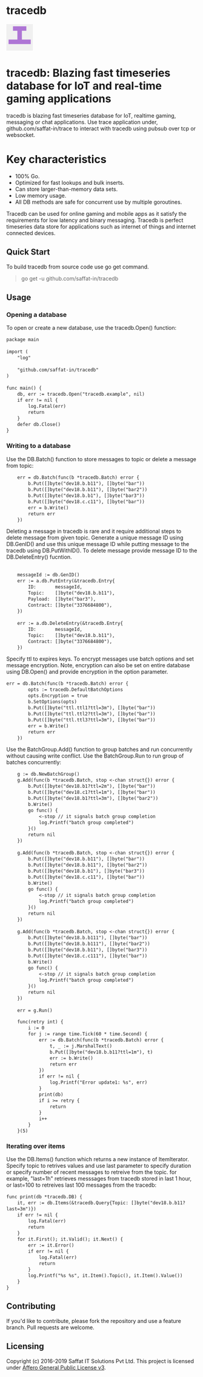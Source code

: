 # tracedb

<p align="left">
  <img src="tracedb.png" width="70" alt="Trace" title="tracedb: Blazing fast timeseries database fro IoT and real-time gaming application"> 
</p>

# tracedb: Blazing fast timeseries database for IoT and real-time gaming applications

tracedb is blazing fast timeseries database for IoT, realtime gaming, messaging or chat applications. Use trace application under, github.com/saffat-in/trace to interact with tracedb using pubsub over tcp or websocket.

# Key characteristics
- 100% Go.
- Optimized for fast lookups and bulk inserts.
- Can store larger-than-memory data sets.
- Low memory usage.
- All DB methods are safe for concurrent use by multiple goroutines.

Tracedb can be used for online gaming and mobile apps as it satisfy the requirements for low latency and binary messaging. Tracedb is perfect timeseries data store for applications such as internet of things and internet connected devices.

## Quick Start
To build tracedb from source code use go get command.

> go get -u github.com/saffat-in/tracedb

## Usage

### Opening a database

To open or create a new database, use the tracedb.Open() function:


```
package main

import (
	"log"

	"github.com/saffat-in/tracedb"
)

func main() {
    db, err := tracedb.Open("tracedb.example", nil)
    if err != nil {
        log.Fatal(err)
        return
    }	
    defer db.Close()
}
```

### Writing to a database
Use the DB.Batch() function to store messages to topic or delete a message from topic:

```
    err = db.Batch(func(b *tracedb.Batch) error {
		b.Put([]byte("dev18.b.b11"), []byte("bar"))
		b.Put([]byte("dev18.b.b11"), []byte("bar2"))
		b.Put([]byte("dev18.b.b1"), []byte("bar3"))
		b.Put([]byte("dev18.c.c11"), []byte("bar"))
		err = b.Write()
		return err
    })

```

Deleting a message in tracedb is rare and it require additional steps to delete message from given topic. Generate a unique message ID using DB.GenID() and use this unique message ID while putting message to the tracedb using DB.PutWithID(). To delete message provide message ID to the DB.DeleteEntry() fucntion.

```

	messageId := db.GenID()
	err := a.db.PutEntry(&tracedb.Entry{
		ID:       messageId,
		Topic:    []byte("dev18.b.b11"),
		Payload:  []byte("bar3"),
		Contract: []byte("3376684800"),
	})
	
	err := a.db.DeleteEntry(&tracedb.Entry{
		ID:       messageId,
		Topic:    []byte("dev18.b.b11"),
		Contract: []byte("3376684800"),
	})

```

Specify ttl to expires keys. 
To encrypt messages use batch options and set message encryption. Note, encryption can also be set on entire database using DB.Open() and provide encryption in the option parameter.

```
err = db.Batch(func(b *tracedb.Batch) error {
		opts := tracedb.DefaultBatchOptions
		opts.Encryption = true
		b.SetOptions(opts)
		b.Put([]byte("ttl.ttl1?ttl=3m"), []byte("bar"))
		b.Put([]byte("ttl.ttl2?ttl=3m"), []byte("bar"))
		b.Put([]byte("ttl.ttl3?ttl=3m"), []byte("bar"))
		err = b.Write()
		return err
	})
```

Use the BatchGroup.Add() function to group batches and run concurrently without causing write conflict. Use the BatchGroup.Run to run group of batches concurrently:

```
    g := db.NewBatchGroup()
	g.Add(func(b *tracedb.Batch, stop <-chan struct{}) error {
		b.Put([]byte("dev18.b1?ttl=2m"), []byte("bar"))
		b.Put([]byte("dev18.c1?ttl=1m"), []byte("bar"))
		b.Put([]byte("dev18.b1?ttl=3m"), []byte("bar2"))
		b.Write()
		go func() {
			<-stop // it signals batch group completion
			log.Printf("batch group completed")
		}()
		return nil
	})

	g.Add(func(b *tracedb.Batch, stop <-chan struct{}) error {
		b.Put([]byte("dev18.b.b11"), []byte("bar"))
		b.Put([]byte("dev18.b.b11"), []byte("bar2"))
		b.Put([]byte("dev18.b.b1"), []byte("bar3"))
		b.Put([]byte("dev18.c.c11"), []byte("bar"))
		b.Write()
		go func() {
			<-stop // it signals batch group completion
			log.Printf("batch group completed")
		}()
		return nil
	})

	g.Add(func(b *tracedb.Batch, stop <-chan struct{}) error {
		b.Put([]byte("dev18.b.b111"), []byte("bar"))
		b.Put([]byte("dev18.b.b111"), []byte("bar2"))
		b.Put([]byte("dev18.b.b11"), []byte("bar3"))
		b.Put([]byte("dev18.c.c111"), []byte("bar"))
		b.Write()
		go func() {
			<-stop // it signals batch group completion
			log.Printf("batch group completed")
		}()
		return nil
	})

	err = g.Run()

```

```
    func(retry int) {
		i := 0
		for j := range time.Tick(60 * time.Second) {
			err := db.Batch(func(b *tracedb.Batch) error {
				t, _ := j.MarshalText()
				b.Put([]byte("dev18.b.b11?ttl=1m"), t)
				err := b.Write()
				return err
			})
			if err != nil {
				log.Printf("Error update1: %s", err)
			}
			print(db)
			if i >= retry {
				return
			}
			i++
		}
	}(5)
```

### Iterating over items
Use the DB.Items() function which returns a new instance of ItemIterator. 
Specify topic to retrives values and use last parameter to specify duration or specify number of recent messages to retreive from the topic. for example, "last=1h" retrieves messsages from tracedb stored in last 1 hour, or last=100 to retreives last 100 messages from the tracedb:

```
func print(db *tracedb.DB) {
	it, err := db.Items(&tracedb.Query{Topic: []byte("dev18.b.b11?last=3m")})
	if err != nil {
		log.Fatal(err)
		return
	}
	for it.First(); it.Valid(); it.Next() {
		err := it.Error()
		if err != nil {
			log.Fatal(err)
			return
		}
		log.Printf("%s %s", it.Item().Topic(), it.Item().Value())
	}
}
```

## Contributing
If you'd like to contribute, please fork the repository and use a feature branch. Pull requests are welcome.

## Licensing
Copyright (c) 2016-2019 Saffat IT Solutions Pvt Ltd. This project is licensed under [Affero General Public License v3](https://github.com/saffat-in/tracedb/blob/master/LICENSE).

